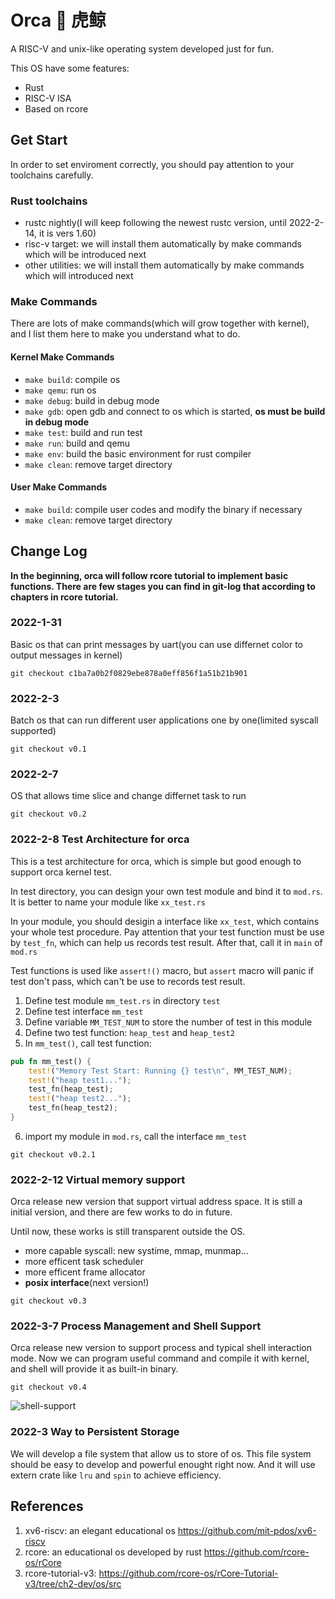 # Orca 🐋 虎鲸

A RISC-V and unix-like operating system developed just for fun.

This OS have some features:
- Rust
- RISC-V ISA
- Based on rcore

## Get Start

In order to set enviroment correctly, you should pay attention to your toolchains carefully.

### Rust toolchains

- rustc nightly(I will keep following the newest rustc version, until 2022-2-14, it is vers 1.60)
- risc-v target: we will install them automatically by make commands which will be introduced next
- other utilities: we will install them automatically by make commands which will introduced next

### Make Commands

There are lots of make commands(which will grow together with kernel), and I list them here to make you understand what to do.

#### Kernel Make Commands

- `make build`: compile os
- `make qemu`: run os
- `make debug`: build in debug mode
- `make gdb`: open gdb and connect to os which is started, **os must be build in debug mode**
- `make test`: build and run test
- `make run`: build and qemu
- `make env`: build the basic environment for rust compiler
- `make clean`: remove target directory

#### User Make Commands

- `make build`: compile user codes and modify the binary if necessary
- `make clean`: remove target directory

## Change Log

**In the beginning, orca will follow rcore tutorial to implement basic functions. There are few stages you can find in git-log that according to chapters in rcore tutorial.**

### 2022-1-31
Basic os that can print messages by uart(you can use differnet color to output messages in kernel)

```
git checkout c1ba7a0b2f0829ebe878a0eff856f1a51b21b901
```

### 2022-2-3
Batch os that can run different user applications one by one(limited syscall supported)

```
git checkout v0.1
```

### 2022-2-7
OS that allows time slice and change differnet task to run

```
git checkout v0.2
```

### 2022-2-8 Test Architecture for orca
This is a test architecture for orca, which is simple but good enough to support orca kernel test.

In test directory, you can design your own test module and bind it to `mod.rs`. It is better to name your module like `xx_test.rs`

In your module, you should desigin a interface like `xx_test`, which contains your whole test procedure. Pay attention that your test function must be use by `test_fn`, which can help us records test result. After that, call it in `main` of `mod.rs`

Test functions is used like `assert!()` macro, but `assert` macro will panic if test don't pass, which can't be use to records test result.

1. Define test module `mm_test.rs` in directory `test`
2. Define test interface `mm_test`
3. Define variable `MM_TEST_NUM` to store the number of test in this module
4. Define two test function: `heap_test` and `heap_test2`
5. In `mm_test()`, call test function:
```rust
pub fn mm_test() {
    test!("Memory Test Start: Running {} test\n", MM_TEST_NUM);
    test!("heap test1...");
    test_fn(heap_test);
    test!("heap test2...");
    test_fn(heap_test2);
}
```
6. import my module in `mod.rs`, call the interface `mm_test`

```
git checkout v0.2.1
```


### 2022-2-12 Virtual memory support
Orca release new version that support virtual address space. It is still a initial version, and there are few works to do in future.

Until now, these works is still transparent outside the OS.

- more capable syscall: new systime, mmap, munmap...
- more efficent task scheduler
- more efficent frame allocator
- **posix interface**(next version!)

```
git checkout v0.3
```

### 2022-3-7 Process Management and Shell Support
Orca release new version to support process and typical shell interaction mode. Now we can program useful command
and compile it with kernel, and shell will provide it as built-in binary.

```
git checkout v0.4
```

![shell-support](https://raw.githubusercontent.com/MrZLeo/Image/main/uPic/2022/03/07/shell-supportkpzugR.gif)

### 2022-3 Way to Persistent Storage
We will develop a file system that allow us to store of os.
This file system should be easy to develop and powerful enought right now.
And it will use extern crate like `lru` and `spin` to achieve efficiency.


## References

1. xv6-riscv: an elegant educational os https://github.com/mit-pdos/xv6-riscv
2. rcore: an educational os developed by rust https://github.com/rcore-os/rCore
3. rcore-tutorial-v3: https://github.com/rcore-os/rCore-Tutorial-v3/tree/ch2-dev/os/src
